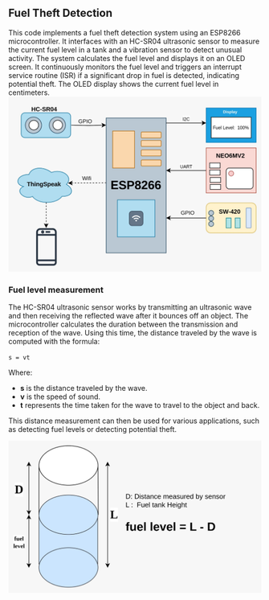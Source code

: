 ## Fuel Theft Detection
This code implements a fuel theft detection system using an ESP8266 microcontroller. It interfaces with an HC-SR04 ultrasonic sensor to measure the current fuel level in a tank and a vibration sensor to detect unusual activity. The system calculates the fuel level and displays it on an OLED screen. It continuously monitors the fuel level and triggers an interrupt service routine (ISR) if a significant drop in fuel is detected, indicating potential theft. The OLED display shows the current fuel level in centimeters.
![Prototype](./images/FTD.jpeg)

### Fuel level measurement
The HC-SR04 ultrasonic sensor works by transmitting an ultrasonic wave and then receiving the reflected wave after it bounces off an object. The microcontroller calculates the duration between the transmission and reception of the wave. Using this time, the distance traveled by the wave is computed with the formula:

`s = vt`

Where:

- **s** is the distance traveled by the wave.
- **v** is the speed of sound.
- **t** represents the time taken for the wave to travel to the object and back.

This distance measurement can then be used for various applications, such as detecting fuel levels or detecting potential theft.

![Prototype](./images/Fuellevel.jpeg)
